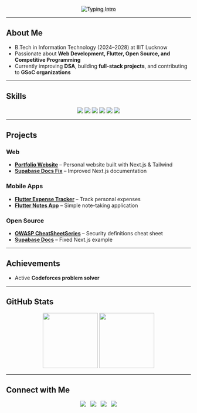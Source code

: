 <p align="center">
  <img src="https://readme-typing-svg.herokuapp.com?font=Fira+Code&size=28&pause=1000&color=FFFFFF&width=600&lines=Hi,+I'm+Prasad+J+B;Open+Source+Contributor;Web+%26+Flutter+Developer;GSoC+2026+Aspirant" alt="Typing Intro" style="text-shadow: 2px 2px 4px rgba(0,0,0,0.5);"/>
</p>

---

##  About Me
-  B.Tech in Information Technology (2024–2028) at IIIT Lucknow  
-  Passionate about **Web Development, Flutter, Open Source, and Competitive Programming**  
-  Currently improving **DSA**, building **full-stack projects**, and contributing to **GSoC organizations**    

---

##  Skills
<p align="center">
  <img src="https://img.shields.io/badge/C++-00599C?style=for-the-badge&logo=c%2B%2B&logoColor=white"/> 
  <img src="https://img.shields.io/badge/Python-3776AB?style=for-the-badge&logo=python&logoColor=white"/> 
  <img src="https://img.shields.io/badge/JavaScript-F7DF1E?style=for-the-badge&logo=javascript&logoColor=black"/> 
  <img src="https://img.shields.io/badge/Flutter-02569B?style=for-the-badge&logo=flutter&logoColor=white"/> 
  <img src="https://img.shields.io/badge/Next.js-000000?style=for-the-badge&logo=next.js&logoColor=white"/> 
  <img src="https://img.shields.io/badge/TailwindCSS-06B6D4?style=for-the-badge&logo=tailwind-css&logoColor=white"/> 
</p>

---

##  Projects
### Web
- **[Portfolio Website](https://github.com/Prasad-JB/portfolio)** – Personal website built with Next.js & Tailwind  
- **[Supabase Docs Fix](https://github.com/Prasad-JB/supabase-docs-fix)** – Improved Next.js documentation  

### Mobile Apps
- **[Flutter Expense Tracker](https://github.com/Prasad-JB/flutter-expense-tracker)** – Track personal expenses  
- **[Flutter Notes App](https://github.com/Prasad-JB/flutter-notes-app)** – Simple note-taking application  

### Open Source
- **[OWASP CheatSheetSeries](https://github.com/OWASP/CheatSheetSeries/pull/3240)** – Security definitions cheat sheet  
- **[Supabase Docs](https://github.com/supabase/supabase/pull/82218)** – Fixed Next.js example  

---

##  Achievements
- Active **Codeforces problem solver**  

---

##  GitHub Stats
<p align="center">
  <img src="https://github-readme-stats.vercel.app/api?username=Prasad-JB&show_icons=true&theme=tokyonight&hide_title=true" height="150"/>
  <img src="https://github-readme-streak-stats.herokuapp.com/?user=Prasad-JB&theme=tokyonight&hide_border=true" height="150"/>
</p>

---

##  Connect with Me
<p align="center">
  <a href="https://www.linkedin.com/in/prasad-jb-a67416339"><img src="https://img.shields.io/badge/LinkedIn-0A66C2?style=for-the-badge&logo=linkedin&logoColor=white"/></a> &nbsp;
  <a href="https://github.com/Prasad-JB"><img src="https://img.shields.io/badge/GitHub-181717?style=for-the-badge&logo=github&logoColor=white"/></a> &nbsp;
  <a href="mailto:prasadjb24@gmail.com"><img src="https://img.shields.io/badge/Email-D14836?style=for-the-badge&logo=gmail&logoColor=white"/></a> &nbsp;
  <a href="tel:+918050300545"><img src="https://img.shields.io/badge/Phone-8050300545-green?style=for-the-badge&logo=phone"/></a>
</p>

